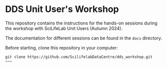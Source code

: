 # DDS Unit User's Workshop 

This repository contains the instructions for the hands-on sessions during the workshop 
with SciLifeLab Unit Users (Autumn 2024).

The documentation for different sessions can be found in the `docs` directory. 

Before starting, clone this repository in your computer:

~~~~
git clone https://github.com/ScilifelabDataCentre/dds_workshop.git
~~~